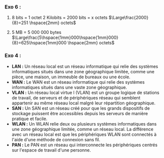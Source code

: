 

### Exo 6 :
1. 8 bits = 1 octet
	2 Kilobits = 2000 bits = x octets
	$\Large\frac{2000}{8}=251 \hspace{2mm} octets$

2. 5 MB = 5 000 000 bytes
	$\Large\frac{5\hspace{1mm}000\hspace{1mm}000}{8}=625\hspace{1mm}000 \hspace{2mm} octets$


### Exo 4 :
- **LAN :** Un réseau local est un réseau informatique qui relie des systèmes informatiques situés dans une zone géographique limitée, comme une pièce, une maison, un immeuble de bureaux ou une école.
- **WAN :** Le WAN est un réseau informatique qui relie des systèmes informatiques situés dans une vaste zone géographique.
- **VLAN :** Un réseau local virtue l (VLAN) est un groupe logique de stations de travail, de serveurs et de périphériques réseau qui semblent appartenir au même réseau local malgré leur répartition géographique. 
- **SAN :** Un SAN est un réseau créé pour que les grands dispositifs de stockage puissent être accessibles depuis les serveurs de manière pratique et facile.
- **WLAN :** Un WLAN relie deux ou plusieurs systèmes informatiques dans une zone géographique limitée, comme un réseau local. La différence avec un réseau local est que les périphériques WLAN sont connectés à l'aide d'une méthode de connexion sans fil.
- **PAN :** Le PAN est un réseau qui interconnecte les périphériques centrés sur l'espace de travail d'une personne. 

